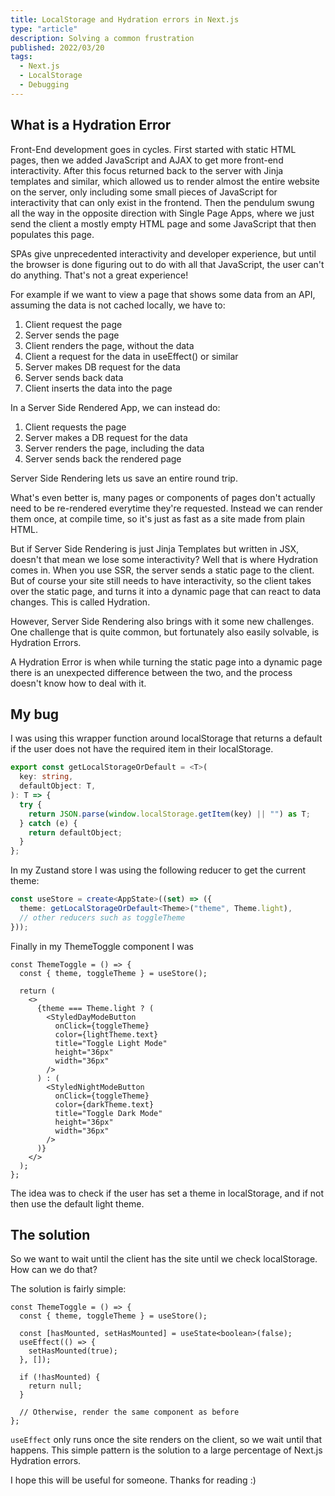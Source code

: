 ```yaml
---
title: LocalStorage and Hydration errors in Next.js
type: "article"
description: Solving a common frustration
published: 2022/03/20
tags:
  - Next.js
  - LocalStorage
  - Debugging
---
```


## What is a Hydration Error

Front-End development goes in cycles. First started with static HTML pages, then we added JavaScript and AJAX to get more front-end interactivity. After this focus returned back to the server with Jinja templates and similar, which allowed us to render almost the entire website on the server, only including some small pieces of JavaScript for interactivity that can only exist in the frontend. Then the pendulum swung all the way in the opposite direction with Single Page Apps, where we just send the client a mostly empty HTML page and some JavaScript that then populates this page.

SPAs give unprecedented interactivity and developer experience, but until the browser is done figuring out to do with all that JavaScript, the user can't do anything. That's not a great experience!

For example if we want to view a page that shows some data from an API, assuming the data is not cached locally, we have to:

1. Client request the page
2. Server sends the page
3. Client renders the page, without the data
4. Client a request for the data in useEffect() or similar
5. Server makes DB request for the data
6. Server sends back data
7. Client inserts the data into the page

In a Server Side Rendered App, we can instead do:

1. Client requests the page
2. Server makes a DB request for the data
3. Server renders the page, including the data
4. Server sends back the rendered page

Server Side Rendering lets us save an entire round trip.

What's even better is, many pages or components of pages don't actually need to be re-rendered everytime they're requested. Instead we can render them once, at compile time, so it's just as fast as a site made from plain HTML.

But if Server Side Rendering is just Jinja Templates but written in JSX, doesn't that mean we lose some interactivity? Well that is where Hydration comes in. When you use SSR, the server sends a static page to the client. But of course your site still needs to have interactivity, so the client takes over the static page, and turns it into a dynamic page that can react to data changes. This is called Hydration.

However, Server Side Rendering also brings with it some new challenges. One challenge that is quite common, but fortunately also easily solvable, is Hydration Errors.

A Hydration Error is when while turning the static page into a dynamic page there is an unexpected difference between the two, and the process doesn't know how to deal with it.

## My bug

I was using this wrapper function around localStorage that returns a default if the user does not have the required item in their localStorage.

```typescript
export const getLocalStorageOrDefault = <T>(
  key: string,
  defaultObject: T,
): T => {
  try {
    return JSON.parse(window.localStorage.getItem(key) || "") as T;
  } catch (e) {
    return defaultObject;
  }
};
```

In my Zustand store I was using the following reducer to get the current theme:

```typescript
const useStore = create<AppState>((set) => ({
  theme: getLocalStorageOrDefault<Theme>("theme", Theme.light),
  // other reducers such as toggleTheme
}));
```

Finally in my ThemeToggle component I was

```tsx
const ThemeToggle = () => {
  const { theme, toggleTheme } = useStore();

  return (
    <>
      {theme === Theme.light ? (
        <StyledDayModeButton
          onClick={toggleTheme}
          color={lightTheme.text}
          title="Toggle Light Mode"
          height="36px"
          width="36px"
        />
      ) : (
        <StyledNightModeButton
          onClick={toggleTheme}
          color={darkTheme.text}
          title="Toggle Dark Mode"
          height="36px"
          width="36px"
        />
      )}
    </>
  );
};
```

The idea was to check if the user has set a theme in localStorage, and if not then use the default light theme.

## The solution

So we want to wait until the client has the site until we check localStorage. How can we do that?

The solution is fairly simple:

```tsx
const ThemeToggle = () => {
  const { theme, toggleTheme } = useStore();

  const [hasMounted, setHasMounted] = useState<boolean>(false);
  useEffect(() => {
    setHasMounted(true);
  }, []);

  if (!hasMounted) {
    return null;
  }

  // Otherwise, render the same component as before
};
```

`useEffect` only runs once the site renders on the client, so we wait until that happens. This simple pattern is the solution to a large percentage of Next.js Hydration errors.

I hope this will be useful for someone. Thanks for reading :)
